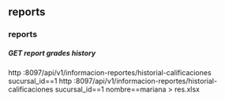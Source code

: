 ## reports 

### reports
##### GET report grades history 
http :8097/api/v1/informacion-reportes/historial-calificaciones sucursal_id==1
http :8097/api/v1/informacion-reportes/historial-calificaciones sucursal_id==1 nombre==mariana > res.xlsx

